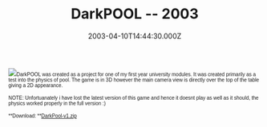 ﻿---
coverImage: /images/fallback-post-header.png
date: "2003-04-10T14:44:30.000Z"
tags: []
title: DarkPOOL -- 2003
oldUrl: /darkbasic/darkpool-2003-2
---

![](https://www.mikecann.blog/wp-content/uploads/Image/darkpool.gif)<font size="1" face="Verdana, Arial, Helvetica, sans-serif">DarkPOOL was created as a project for one of my first year university modules. It was created primarily as a test into the physics of pool. The game is in 3D however the main camera view is directly over the top of the table giving a 2D appearance.</font>

<font size="1" face="Verdana, Arial, Helvetica, sans-serif">NOTE: Unfortuanately i have lost the latest version of this game and hence it doesnt play as well as it should, the physics worked properly in the full version :)</font>

<font size="1" face="Verdana, Arial, Helvetica, sans-serif">**Download: **[DarkPool-v1.zip](https://www.mikecann.blog/Files/DarkPool-v1.zip)
</font>

